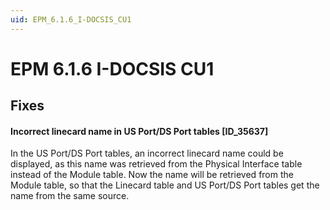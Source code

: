 ```yaml
---
uid: EPM_6.1.6_I-DOCSIS_CU1
---
```


# EPM 6.1.6 I-DOCSIS CU1

## Fixes

#### Incorrect linecard name in US Port/DS Port tables [ID_35637]

In the US Port/DS Port tables, an incorrect linecard name could be displayed, as this name was retrieved from the Physical Interface table instead of the Module table. Now the name will be retrieved from the Module table, so that the Linecard table and US Port/DS Port tables get the name from the same source.
